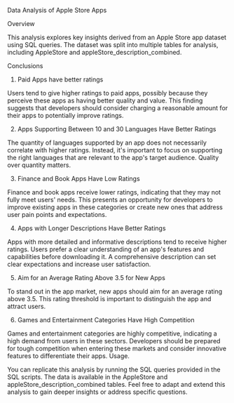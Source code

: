 Data Analysis of Apple Store Apps

Overview

This analysis explores key insights derived from an Apple Store app dataset using SQL queries. The dataset was split into multiple tables for analysis, including AppleStore and appleStore_description_combined.

Conclusions

1. Paid Apps have better ratings

Users tend to give higher ratings to paid apps, possibly because they perceive these apps as having better quality and value. This finding suggests that developers should consider charging a reasonable amount for their apps to potentially improve ratings.

2. Apps Supporting Between 10 and 30 Languages Have Better Ratings

The quantity of languages supported by an app does not necessarily correlate with higher ratings. Instead, it's important to focus on supporting the right languages that are relevant to the app's target audience. Quality over quantity matters.

3. Finance and Book Apps Have Low Ratings

Finance and book apps receive lower ratings, indicating that they may not fully meet users' needs. This presents an opportunity for developers to improve existing apps in these categories or create new ones that address user pain points and expectations.

4. Apps with Longer Descriptions Have Better Ratings

Apps with more detailed and informative descriptions tend to receive higher ratings. Users prefer a clear understanding of an app's features and capabilities before downloading it. A comprehensive description can set clear expectations and increase user satisfaction.

5. Aim for an Average Rating Above 3.5 for New Apps

To stand out in the app market, new apps should aim for an average rating above 3.5. This rating threshold is important to distinguish the app and attract users.

6. Games and Entertainment Categories Have High Competition

Games and entertainment categories are highly competitive, indicating a high demand from users in these sectors. Developers should be prepared for tough competition when entering these markets and consider innovative features to differentiate their apps.
Usage.

You can replicate this analysis by running the SQL queries provided in the SQL scripts. The data is available in the AppleStore and appleStore_description_combined tables.
Feel free to adapt and extend this analysis to gain deeper insights or address specific questions.
